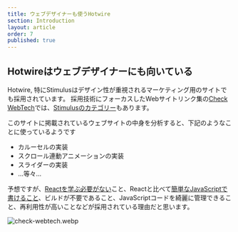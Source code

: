 ```yaml
---
title: ウェブデザイナーも使うHotwire
section: Introduction
layout: article
order: 7
published: true
---
```


## Hotwireはウェブデザイナーにも向いている

Hotwire, 特にStimulusはデザイン性が重視されるマーケティング用のサイトでも採用されています。 採用技術にフォーカスしたWebサイトリンク集の[Check WebTech](https://cwt.jp/)では、[Stimulusのカテゴリー](https://cwt.jp/category/292/1)もあります。

このサイトに掲載されているウェブサイトの中身を分析すると、下記のようなことに使っているようです

* カルーセルの実装
* スクロール連動アニメーションの実装
* スライダーの実装
* ...等々...

予想ですが、[Reactを学ぶ必要がない](/opinions/why_is_react_difficult)こと、Reactと比べて[簡単なJavaScriptで書けること](/opinions/why_is_react_difficult)、ビルドが不要であること、JavaScriptコードを綺麗に管理できること、再利用性が高いことなどが採用されている理由だと思います。

![check-webtech.webp](content_images/check-webtech.webp)
